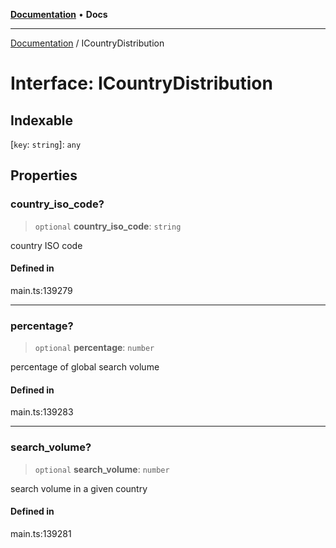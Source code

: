 [**Documentation**](../README.md) • **Docs**

***

[Documentation](../README.md) / ICountryDistribution

# Interface: ICountryDistribution

## Indexable

 \[`key`: `string`\]: `any`

## Properties

### country\_iso\_code?

> `optional` **country\_iso\_code**: `string`

country ISO code

#### Defined in

main.ts:139279

***

### percentage?

> `optional` **percentage**: `number`

percentage of global search volume

#### Defined in

main.ts:139283

***

### search\_volume?

> `optional` **search\_volume**: `number`

search volume in a given country

#### Defined in

main.ts:139281
